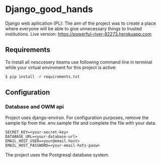 # Django_good_hands

Django web apllication (PL):
The aim of the project was to create a place where everyone will be able to give unnecessary things to trusted 
institutions.
Live version: https://powerful-river-82273.herokuapp.com

## Requirements

To install all nesccesery iteams use following command line in terminal
while your virtual enviroment for this project is active:
```python
$ pip install -r requirements.txt
```

## Configuration 
### Database and OWM api
Project uses django-environ. For configuration purposes, remove the sample tip 
from the .env.sample file and complete the file with your data.
```
SECRET_KEY=<your-secret-key>
DATABASE_URL=<your-database-url>
EMAIL_HOST_USER=<your@email.host>
EMAIL_HOST_PASSWORD=<your-email-hots-pasw>
```
The project uses the Postgresql database system.

